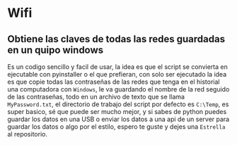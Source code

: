 # Wifi
## Obtiene las claves de todas las redes guardadas en un quipo windows
Es un codigo sencillo y facil de usar, la idea es que el script se convierta en ejecutable con pyinstaller o el que prefieran, con solo ser ejecutado la idea
es que copie todas las contraseñas de las redes que tenga en el historial una computadora con `Windows`, le va guardando el nombre de la red seguido de las contraseñas, todo en un 
archivo de texto que se llama `MyPassword.txt`, el directorio de trabajo del script por defecto es `C:\Temp`, es super basico, sé que puede ser mucho mejor, y si sabes de python puedes guardar los datos en una USB o enviar los datos a una api de un server para guardar los datos o algo por el estilo, espero te guste y dejes una `Estrella` al repositorio.

